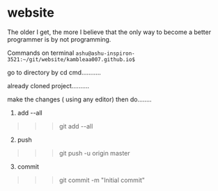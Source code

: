 # website

The older I get, the more I believe that the only way to become a better programmer is by not programming.


Commands on terminal
`
ashu@ashu-inspiron-3521:~/git/website/kambleaa007.github.io$ 
`



go to directory by cd cmd...........

already cloned project..........

make the changes ( using any editor) then do........

1) add --all

>>>git add --all



2) push

>>>git push -u origin master



3) commit

>>>git commit -m "Initial commit"










